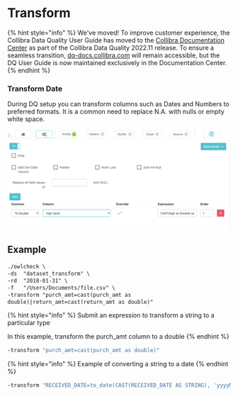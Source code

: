 # Transform

{% hint style="info" %}
We've moved! To improve customer experience, the Collibra Data Quality User Guide has moved to the [Collibra Documentation Center](https://productresources.collibra.com/docs/collibra/latest/Content/DataQuality/DQApis/Transform.htm) as part of the Collibra Data Quality 2022.11 release. To ensure a seamless transition, [dq-docs.collibra.com](http://dq-docs.collibra.com/) will remain accessible, but the DQ User Guide is now maintained exclusively in the Documentation Center.
{% endhint %}

### Transform Date

During DQ setup you can transform columns such as Dates and Numbers to preferred formats. It is a common need to replace N.A. with nulls or empty white space.

![](<../../../.gitbook/assets/Screen Shot 2021-03-29 at 5.11.02 PM.png>)

## Example

```
./owlcheck \
-ds  "dataset_transform" \
-rd  "2018-01-31" \
-f   "/Users/Documents/file.csv" \
-transform "purch_amt=cast(purch_amt as double)|return_amt=cast(return_amt as double)" 
```

{% hint style="info" %}
Submit an expression to transform a string to a particular type

In this example, transform the purch\_amt column to a double
{% endhint %}

```bash
-transform "purch_amt=cast(purch_amt as double)"
```

{% hint style="info" %}
Example of converting a string to a date
{% endhint %}

```bash
-transform "RECEIVED_DATE=to_date(CAST(RECEIVED_DATE AS STRING), 'yyyyMMdd') as RECEIVED_DATE"
```
